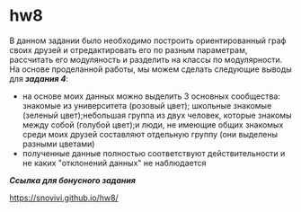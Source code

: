 # hw8

В данном задании было необходимо построить ориентированный граф своих друзей и отредактировать его по разным параметрам, рассчитать его модуляность и разделить на классы по модулярности. На основе проделанной работы, мы можем сделать следующие выводы для **_задания 4_**:
* на основе моих данных можно выделить 3 основных сообщества: знакомые из университета (розовый цвет); школьные знакомые (зеленый цвет);небольшая группа из двух человек, которые знакомы между собой (голубой цвет);и люди, не имеющие общих знакомых среди моих друзей составляют отдельную группу (они выделены разными цветами)
* полученные данные полностью соответствуют действительности и не каких "отклонений данных" не наблюдается

**_Ссылка для бонусного задания_**

https://snovivi.github.io/hw8/
